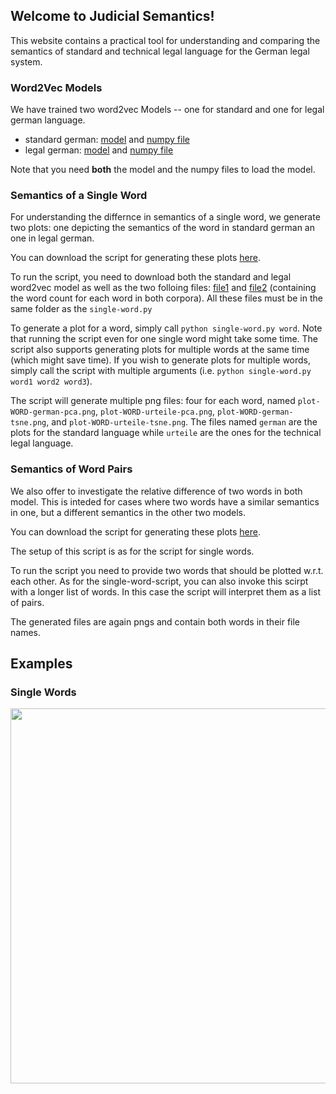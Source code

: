 ## Welcome to Judicial Semantics!

This website contains a practical tool for understanding and comparing the semantics of standard and technical legal language for the German legal system.


### Word2Vec Models

We have trained two word2vec Models -- one for standard and one for legal german language.

- standard german: [model](https://github.com/ictai1672/judicialSemantics/blob/main/deutsch.vector) and [numpy file](https://github.com/ictai1672/judicialSemantics/blob/main/deutsch.vector.vectors.npy)
- legal german: [model](https://github.com/ictai1672/judicialSemantics/blob/main/urteile.vector) and [numpy file](https://github.com/ictai1672/judicialSemantics/blob/main/urteile.vector.vectors.npy)

Note that you need **both** the model and the numpy files to load the model.

### Semantics of a Single Word

For understanding the differnce in semantics of a single word, we generate two plots: one depicting the semantics of the word in standard german an one in legal german.

You can download the script for generating these plots [here](https://github.com/ictai1672/judicialSemantics/blob/main/single-word.py).

To run the script, you need to download both the standard and legal word2vec model as well as the two folloing files: [file1](https://github.com/ictai1672/judicialSemantics/blob/main/urteile.counter) and [file2](https://github.com/ictai1672/judicialSemantics/blob/main/deutsch.counter) (containing the word count for each word in both corpora).
All these files must be in the same folder as the ``single-word.py``

To generate a plot for a word, simply call ``python single-word.py word``. Note that running the script even for one single word might take some time.
The script also supports generating plots for multiple words at the same time (which might save time). If you wish to generate plots for multiple words, simply call the script with multiple arguments (i.e. ``python single-word.py word1 word2 word3``).

The script will generate multiple png files: four for each word, named ``plot-WORD-german-pca.png``, ``plot-WORD-urteile-pca.png``, ``plot-WORD-german-tsne.png``, and ``plot-WORD-urteile-tsne.png``. The files named ``german`` are the plots for the standard language while ``urteile`` are the ones for the technical legal language.



### Semantics of Word Pairs
We also offer to investigate the relative difference of two words in both model. This is inteded for cases where two words have a similar semantics in one, but a different semantics in the other two models.

You can download the script for generating these plots [here](https://github.com/ictai1672/judicialSemantics/blob/main/word-pair.py).

The setup of this script is as for the script for single words.

To run the script you need to provide two words that should be plotted w.r.t. each other. As for the single-word-script, you can also invoke this scirpt with a longer list of words. In this case the script will interpret them as a list of pairs.

The generated files are again pngs and contain both words in their file names.

## Examples

### Single Words

<img src="https://github.com/ictai1672/judicialSemantics/blob/main/plots/plot-ablehnen-german-pca.png?raw=true" width="600">
